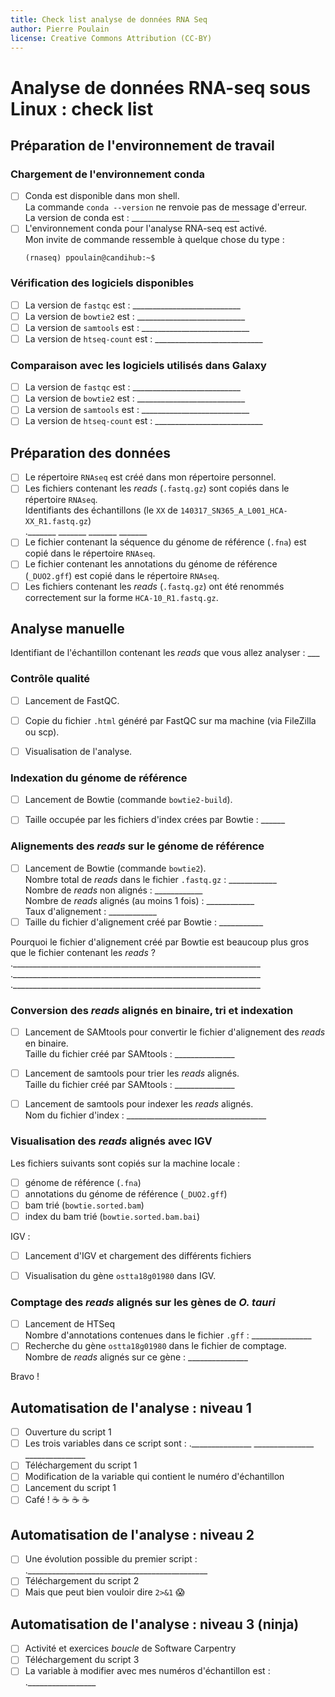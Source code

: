 ```yaml
---
title: Check list analyse de données RNA Seq
author: Pierre Poulain
license: Creative Commons Attribution (CC-BY)
---
```


# Analyse de données RNA-seq sous Linux : check list

## Préparation de l'environnement de travail

### Chargement de l'environnement conda

- [ ] Conda est disponible dans mon shell.  
    La commande ```conda --version``` ne renvoie pas de message d'erreur.  
    La version de conda est : ___________________________
- [ ] L'environnement conda pour l'analyse RNA-seq est activé.  
    Mon invite de commande ressemble à quelque chose du type :
    ```
    (rnaseq) ppoulain@candihub:~$
    ```

### Vérification des logiciels disponibles

- [ ] La version de `fastqc` est : ___________________________
- [ ] La version de `bowtie2` est : ___________________________
- [ ] La version de `samtools` est : ___________________________
- [ ] La version de `htseq-count` est : ___________________________

### Comparaison avec les logiciels utilisés dans Galaxy

- [ ] La version de `fastqc` est : ___________________________
- [ ] La version de `bowtie2` est : ___________________________
- [ ] La version de `samtools` est : ___________________________
- [ ] La version de `htseq-count` est : ___________________________

## Préparation des données

- [ ] Le répertoire `RNAseq` est créé dans mon répertoire personnel.
- [ ] Les fichiers contenant les *reads* (`.fastq.gz`) sont copiés dans le répertoire `RNAseq`.  
    Identifiants des échantillons (le `XX` de `140317_SN365_A_L001_HCA-XX_R1.fastq.gz`)  
    ._______ _______ _______ _______
- [ ] Le fichier contenant la séquence du génome de référence (`.fna`) est copié dans le répertoire `RNAseq`.
- [ ] Le fichier contenant les annotations du génome de référence (`_DUO2.gff`) est copié dans le répertoire `RNAseq`.
- [ ] Les fichiers contenant les *reads* (`.fastq.gz`) ont été renommés correctement sur la forme `HCA-10_R1.fastq.gz`.

## Analyse manuelle

Identifiant de l'échantillon contenant les *reads* que vous allez analyser : ___

### Contrôle qualité

- [ ] Lancement de FastQC.
- [ ] Copie du fichier `.html` généré par FastQC sur ma machine (via FileZilla ou scp).
- [ ] Visualisation de l'analyse.


### Indexation du génome de référence

- [ ] Lancement de Bowtie (commande `bowtie2-build`).
- [ ] Taille occupée par les fichiers d'index crées par Bowtie : ______


### Alignements des *reads* sur le génome de référence

- [ ] Lancement de Bowtie (commande `bowtie2`).  
    Nombre total de *reads* dans le fichier `.fastq.gz` : ____________  
    Nombre de *reads* non alignés : ____________  
    Nombre de *reads* alignés (au moins 1 fois) : ____________  
    Taux d'alignement : ____________  
- [ ] Taille du fichier d'alignement créé par Bowtie : ___________

Pourquoi le fichier d'alignement créé par Bowtie est beaucoup plus gros que le fichier contenant les *reads* ?  
.______________________________________________________________
.______________________________________________________________
.______________________________________________________________


### Conversion des *reads* alignés en binaire, tri et indexation

- [ ] Lancement de SAMtools pour convertir le fichier d'alignement des *reads* en binaire.  
    Taille du fichier créé par SAMtools : _______________
- [ ] Lancement de samtools pour trier les *reads* alignés.  
    Taille du fichier créé par SAMtools : _______________
- [ ] Lancement de samtools pour indexer les *reads* alignés.  
    Nom du fichier d'index : ___________________________________


### Visualisation des *reads* alignés avec IGV

Les fichiers suivants sont copiés sur la machine locale :
- [ ] génome de référence (`.fna`)
- [ ] annotations du génome de référence (`_DUO2.gff`)
- [ ] bam trié (`bowtie.sorted.bam`)
- [ ] index du bam trié (`bowtie.sorted.bam.bai`)

IGV :
- [ ] Lancement d'IGV et chargement des différents fichiers
- [ ] Visualisation du gène `ostta18g01980` dans IGV.


### Comptage des *reads* alignés sur les gènes de *O. tauri*

- [ ] Lancement de HTSeq  
    Nombre d'annotations contenues dans le fichier `.gff` : _______________
- [ ] Recherche du gène `ostta18g01980` dans le fichier de comptage.  
    Nombre de *reads* alignés sur ce gène : _______________

Bravo !


## Automatisation de l'analyse : niveau 1

- [ ] Ouverture du script 1
- [ ] Les trois variables dans ce script sont :
    ._______________ _______________ _______________
- [ ] Téléchargement du script 1
- [ ] Modification de la variable qui contient le numéro d'échantillon
- [ ] Lancement du script 1
- [ ] Café ! :coffee: :coffee: :coffee: :coffee:

## Automatisation de l'analyse : niveau 2

- [ ] Une évolution possible du premier script :
    ._____________________________________________
- [ ] Téléchargement du script 2
- [ ] Mais que peut bien vouloir dire `2>&1` :scream:

## Automatisation de l'analyse : niveau 3 (ninja)

- [ ] Activité et exercices *boucle* de Software Carpentry
- [ ] Téléchargement du script 3
- [ ] La variable à modifier avec mes numéros d'échantillon est :
    ._________________
